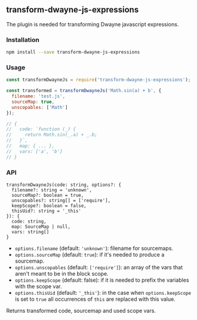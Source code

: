 ## transform-dwayne-js-expressions

The plugin is needed for transforming Dwayne javascript expressions.

### Installation

```bash
npm install --save transform-dwayne-js-expressions
```

### Usage

```js
const transformDwayneJs = require('transform-dwayne-js-expressions');

const transformed = transformDwayneJs('Math.sin(a) + b', {
  filename: 'test.js',
  sourceMap: true,
  unscopables: ['Math']
});

// {
//   code: `function (_) {
//     return Math.sin(_.a) + _.b;
//   }`,
//   map: { ... },
//   vars: ['a', 'b']
// }
```

### API

```
transformDwayneJs(code: string, options?: {
  filename?: string = 'unknown',
  sourceMap?: boolean = true,
  unscopables?: string[] = ['require'],
  keepScope?: boolean = false,
  thisUid?: string = '_this'
}): {
  code: string,
  map: SourceMap | null,
  vars: string[]
}
```

* `options.filename` (default: `'unknown'`): filename for sourcemaps.
* `options.sourceMap` (default: `true`): if it's needed to produce
a sourcemap.
* `options.unscopables` (default: `['require']`): an array of the
vars that aren't meant to be in the block scope.
* `options.keepScope` (default: false): if it is needed to prefix
the variables with the scope var.
* `options.thisUid` (default: `'_this'`): in the case when
`options.keepScope` is set to `true` all occurrences of `this` are
replaced with this value.

Returns transformed code, sourcemap and used scope vars.
